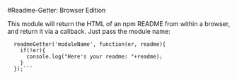 #Readme-Getter: Browser Edition

This module will return the HTML of an npm README from within a browser, and return it via a callback.  Just pass the module name:

```var readmeGetter = require('readme-getter');
  readmeGetter('moduleName', function(er, readme){
    if(!er){
      console.log("Here's your readme: "+readme);
    }
  });```